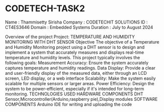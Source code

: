 # CODETECH-TASK2
Name : Thammisetty Sirisha 
Company : CODETECHIT SOLUTIONS 
ID : CT4ES3646
Domain : Embedded Systems
Duration : July to August 2024

Overview of the project
Project: TEMPERATURE AND HUMIDITY MONITORING WITH DHT SENSOR
Objective
The objective of a Temperature and Humidity Monitoring project using a DHT sensor is to design and implement a system that accurately measures and displays real-time temperature and humidity levels. This project typically involves the following goals:
Measurement Accuracy: Ensure the system accurately captures temperature and humidity readings.
Data Display: Provide a clear and user-friendly display of the measured data, either through an LCD screen, LED display, or a web interface
Scalability: Make the system easily scalable for multiple sensors or larger areas.
Power Efficiency: Design the system to be power-efficient, especially if it's intended for long-term monitoring.
TECHNOLOGIES USED
HARDWARE COMPONENTS
DHT Sensor,Microcontroller(Arduino,raspberry pie),Display modules
SOFTWARE COMPONENTS
Arduino IDE for writing and uploading the code
